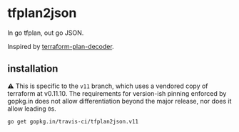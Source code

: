 # tfplan2json

In go tfplan, out go JSON.

Inspired by
[terraform-plan-decoder](https://github.com/pearkes/terraform-plan-decoder).

## installation

:warning: This is specific to the `v11` branch, which uses a vendored copy of
terraform at v0.11.10. The requirements for version-ish pinning enforced by
gopkg.in does not allow differentiation beyond the major release, nor does it
allow leading `0`s.

``` bash
go get gopkg.in/travis-ci/tfplan2json.v11
```

